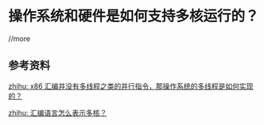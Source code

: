 # 操作系统和硬件是如何支持多核运行的？

//more

## 参考资料

[zhihu: x86 汇编并没有多线程之类的并行指令，那操作系统的多线程是如何实现的？](https://www.zhihu.com/question/594531181)

[zhihu: 汇编语言怎么表示多核？](https://www.zhihu.com/question/478525219)

